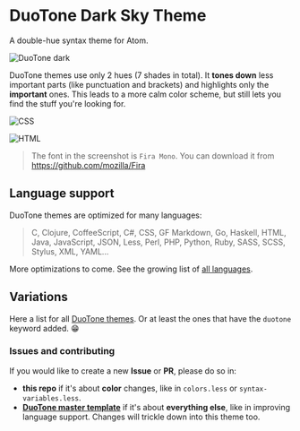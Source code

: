 # DuoTone Dark Sky Theme

A double-hue syntax theme for Atom.

<img alt="DuoTone dark" sizes="272px"
  src="https://cloud.githubusercontent.com/assets/378023/12060729/407bfbfc-afb9-11e5-99e3-b03b261003a0.png"
  srcset="https://cloud.githubusercontent.com/assets/378023/12060730/407d004c-afb9-11e5-8760-b5221394f021.png 544w">

DuoTone themes use only 2 hues (7 shades in total). It __tones down__ less important parts (like punctuation and brackets) and highlights only the __important__ ones. This leads to a more calm color scheme, but still lets you find the stuff you're looking for.

<img alt="CSS" sizes="780px"
  src="https://cloud.githubusercontent.com/assets/378023/12060727/403e5b6c-afb9-11e5-8498-bfd20395ff54.png"
  srcset="https://cloud.githubusercontent.com/assets/378023/12060728/406b417c-afb9-11e5-8421-263eb8db2a36.png 1560w">

<img alt="HTML" sizes="780px"
  src="https://cloud.githubusercontent.com/assets/378023/12060731/407e3624-afb9-11e5-8f8b-4ab38ed66b0c.png"
  srcset="https://cloud.githubusercontent.com/assets/378023/12060732/40800756-afb9-11e5-96cf-c5c8ca94cf44.png 1560w">

> The font in the screenshot is `Fira Mono`. You can download it from https://github.com/mozilla/Fira


## Language support

DuoTone themes are optimized for many languages:

> C, Clojure, CoffeeScript, C#, CSS, GF Markdown, Go, Haskell, HTML, Java, JavaScript, JSON, Less, Perl, PHP, Python, Ruby, SASS, SCSS, Stylus, XML, YAML...

More optimizations to come. See the growing list of [all languages](/styles/languages).


## Variations

Here a list for all [DuoTone themes](https://atom.io/themes/search?utf8=%E2%9C%93&q=keyword:duotone). Or at least the ones that have the `duotone` keyword added. :grin:


### Issues and contributing

If you would like to create a new __Issue__ or __PR__, please do so in:

- __this repo__ if it's about __color__ changes, like in `colors.less` or `syntax-variables.less`.
- __[DuoTone master template](https://github.com/simurai/duotone-syntax)__ if it's about __everything else__, like in improving language support. Changes will trickle down into this theme too.
